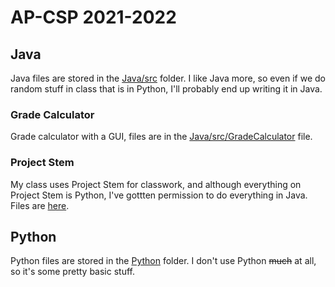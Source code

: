 # AP-CSP 2021-2022

## Java
Java files are stored in the [Java/src](https://github.com/gr1ffin/AP-CSP/tree/main/Java/src) folder. I like Java more, so even if we do random stuff in class that is in Python, I'll probably end up writing it in Java.

### Grade Calculator
Grade calculator with a GUI, files are in the [Java/src/GradeCalculator](https://github.com/gr1ffin/AP-CSP/tree/main/Java/src/GradeCalculator) file.

### Project Stem
My class uses Project Stem for classwork, and although everything on Project Stem is Python, I've gottten permission to do everything in Java. Files are [here](https://github.com/gr1ffin/APCSP/tree/main/Java/src/ProjectStem).


## Python
Python files are stored in the [Python](https://github.com/gr1ffin/AP-CSP/tree/main/Python) folder. I don't use Python ~~much~~ at all, so it's some pretty basic stuff. 
